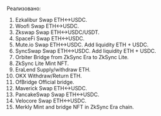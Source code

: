 Реализовано: 
  1. Ezkalibur Swap ETH<->USDC.
  2. Woofi Swap ETH<->USDC.
  3. Zkswap Swap ETH<->USDC/USDT.
  4. SpaceFi Swap ETH<->USDC.
  5. Mute.io Swap ETH<->USDC. Add liquidity ETH + USDC.
  6. SyncSwap Swap ETH<->USDC. Add liquidity ETH + USDC.
  7. Orbiter Bridge from ZkSync Era to ZkSync Lite.
  8. ZkSync Lite Mint NFT.
  9. EraLend Supply/withdraw ETH.
  10. OKX Withdraw/Return ETH.
  11. OfBridge Official bridge.
  12. Maverick Swap ETH<->USDC.
  13. PancakeSwap Swap ETH<->USDC.
  14. Velocore Swap ETH<->USDC.
  15. Merkly Mint and bridge NFT in ZkSync Era chain.
